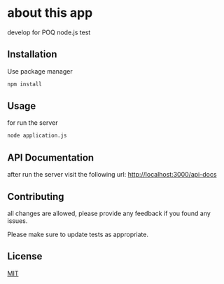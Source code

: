 # about this app

develop for POQ node.js test

## Installation

Use package manager 
```bash
npm install
```

## Usage
for run the server
```bash
node application.js
```
## API Documentation
after run the server visit the following url: 
[http://localhost:3000/api-docs](http://localhost:3000/api-docs)



## Contributing
all changes are allowed, please provide any feedback if you found any issues.

Please make sure to update tests as appropriate.

## License
[MIT](https://choosealicense.com/licenses/mit/)
